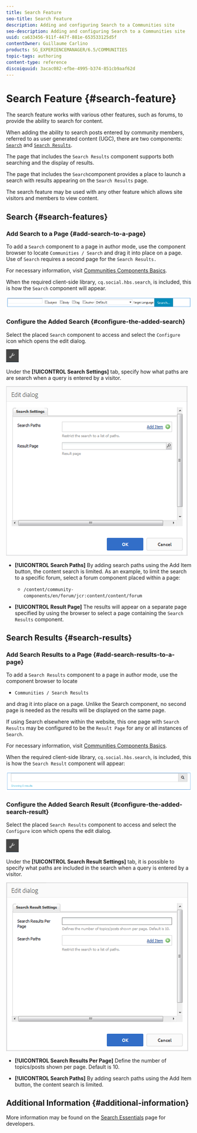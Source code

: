 ```yaml
---
title: Search Feature
seo-title: Search Feature
description: Adding and configuring Search to a Communities site
seo-description: Adding and configuring Search to a Communities site
uuid: ca633456-911f-447f-881e-653533125d5f
contentOwner: Guillaume Carlino
products: SG_EXPERIENCEMANAGER/6.5/COMMUNITIES
topic-tags: authoring
content-type: reference
discoiquuid: 3acac082-efbe-4995-b374-851cb9aaf62d
---
```


# Search Feature {#search-feature}

The search feature works with various other features, such as forums, to provide the ability to search for content.

When adding the ability to search posts entered by community members, referred to as user generated content (UGC), there are two components: [ `Search`](#search) and [ `Search Results`](#search-results).

The page that includes the `Search Results` component supports both searching and the display of results.

The page that includes the `Search`component provides a place to launch a search with results appearing on the `Search Results` page.

The search feature may be used with any other feature which allows site visitors and members to view content.

## Search {#search-features}

### Add Search to a Page {#add-search-to-a-page}

To add a `Search` component to a page in author mode, use the component browser to locate `Communities / Search` and drag it into place on a page. Use of `Search` requires a second page for the `Search Results.`

For necessary information, visit [Communities Components Basics](basics.md).

When the required client-side library, `cq.social.hbs.search`, is included, this is how the `Search` component will appear.

![chlimage_1-373](assets/chlimage_1-373.png)

### Configure the Added Search {#configure-the-added-search}

Select the placed `Search` component to access and select the `Configure` icon which opens the edit dialog.

![chlimage_1-374](assets/chlimage_1-374.png)

Under the **[!UICONTROL Search Settings]** tab, specify how what paths are are search when a query is entered by a visitor.

![chlimage_1-375](assets/chlimage_1-375.png)

* **[!UICONTROL Search Paths]**
  By adding search paths using the Add Item button, the content search is limited. As an example, to limit the search to a specific forum, select a forum component placed within a page:

    * `/content/community-components/en/forum/jcr:content/content/forum`

* **[!UICONTROL Result Page]**
  The results will appear on a separate page specified by using the browser to select a page containing the `Search Results` component.

## Search Results {#search-results}

### Add Search Results to a Page {#add-search-results-to-a-page}

To add a `Search Results` component to a page in author mode, use the component browser to locate

* `Communities / Search Results`

and drag it into place on a page. Unlike the Search component, no second page is needed as the results will be displayed on the same page.

If using Search elsewhere within the website, this one page with `Search Results` may be configured to be the `Result Page` for any or all instances of `Search`.

For necessary information, visit [Communities Components Basics](basics.md).

When the required client-side library, `cq.social.hbs.search`, is included, this is how the `Search Result` component will appear:

![chlimage_1-376](assets/chlimage_1-376.png)

### Configure the Added Search Result {#configure-the-added-search-result}

Select the placed `Search Results` component to access and select the `Configure` icon which opens the edit dialog.

![chlimage_1-377](assets/chlimage_1-377.png)

Under the **[!UICONTROL Search Result Settings]** tab, it is possible to specify what paths are included in the search when a query is entered by a visitor.

![chlimage_1-378](assets/chlimage_1-378.png)

* **[!UICONTROL Search Results Per Page]**
  Define the number of topics/posts shown per page. Default is 10.

* **[!UICONTROL Search Paths]**
  By adding search paths using the Add Item button, the content search is limited.

## Additional Information {#additional-information}

More information may be found on the [Search Essentials](search-implementation.md) page for developers.
